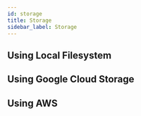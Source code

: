 ```yaml
---
id: storage
title: Storage
sidebar_label: Storage
---
```


## Using Local Filesystem

## Using Google Cloud Storage

## Using AWS
